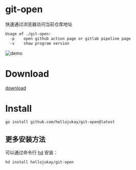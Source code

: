 # git-open
快速通过浏览器访问当前仓库地址
```bash
Usage of ./git-open:
  -p    open github action page or gitlab pipeline page
  -v    show program version
```
![demo](demo.gif)
# Download
[download](https://github.com/hellojukay/git-open/releases)
# Install
```bash
go install github.com/hellojukay/git-open@latest
```

## 更多安装方法

可以通过命令行 [hd](https://github.com/LinuxSuRen/http-downloader) 安装：
```shell
hd install hellojukay/git-open
```
